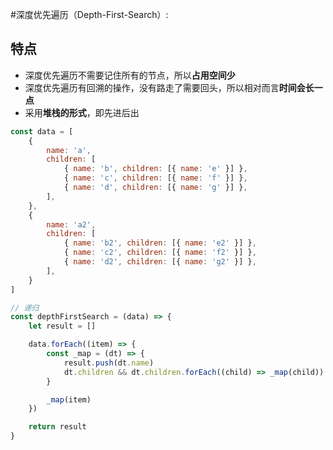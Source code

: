 #深度优先遍历（Depth-First-Search）:

## 特点
- 深度优先遍历不需要记住所有的节点，所以**占用空间少**
- 深度优先遍历有回溯的操作，没有路走了需要回头，所以相对而言**时间会长一点**
- 采用**堆栈的形式**，即先进后出

```Javascript
const data = [
    {
        name: 'a',
        children: [
            { name: 'b', children: [{ name: 'e' }] },
            { name: 'c', children: [{ name: 'f' }] },
            { name: 'd', children: [{ name: 'g' }] },
        ],
    },
    {
        name: 'a2',
        children: [
            { name: 'b2', children: [{ name: 'e2' }] },
            { name: 'c2', children: [{ name: 'f2' }] },
            { name: 'd2', children: [{ name: 'g2' }] },
        ],
    }
]

// 递归
const depthFirstSearch = (data) => {
    let result = []

    data.forEach((item) => {
        const _map = (dt) => {
            result.push(dt.name)
            dt.children && dt.children.forEach((child) => _map(child))
        }

        _map(item)
    })

    return result
}
 
```
